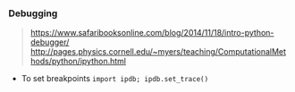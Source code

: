 ### Debugging
> https://www.safaribooksonline.com/blog/2014/11/18/intro-python-debugger/
> http://pages.physics.cornell.edu/~myers/teaching/ComputationalMethods/python/ipython.html

* To set breakpoints
  `import ipdb; ipdb.set_trace()`
